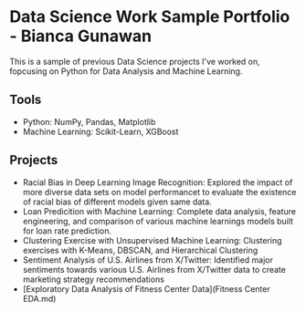 # Data Science Work Sample Portfolio - Bianca Gunawan
This is a sample of previous Data Science projects I've worked on, fopcusing on Python for Data Analysis and Machine Learning.

## Tools
- Python: NumPy, Pandas, Matplotlib
- Machine Learning: Scikit-Learn, XGBoost

## Projects
- Racial Bias in Deep Learning Image Recognition: Explored the impact of more diverse data sets on model performancet to evaluate the existence of racial bias of different models given same data.
- Loan Predicition with Machine Learning: Complete data analysis, feature engineering, and comparison of various machine learnings models built for loan rate prediction.
- Clustering Exercise with Unsupervised Machine Learning: Clustering exercises with K-Means, DBSCAN, and Hierarchical Clustering
- Sentiment Analysis of U.S. Airlines from X/Twitter: Identified major sentiments towards various U.S. Airlines from X/Twitter data to create marketing strategy recommendations
- [Exploratory Data Analysis of Fitness Center Data](Fitness Center EDA.md)
